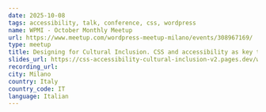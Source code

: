```yaml
---
date: 2025-10-08
tags: accessibility, talk, conference, css, wordpress
name: WPMI - October Monthly Meetup
url: https://www.meetup.com/wordpress-meetup-milano/events/308967169/
type: meetup
title: Designing for Cultural Inclusion. CSS and accessibility as key tools
slides_url: https://css-accessibility-cultural-inclusion-v2.pages.dev/wpmi-2025/
recording_url:
city: Milano
country: Italy
country_code: IT
language: Italian
---
```

